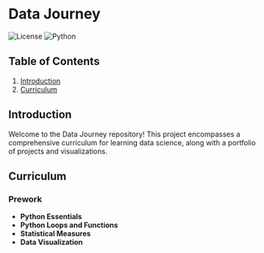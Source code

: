 # Data Journey

![License](https://img.shields.io/badge/license-MIT-blue.svg)
![Python](https://img.shields.io/badge/python-3.8%2B-brightgreen.svg)

## Table of Contents
1. [Introduction](#introduction)
2. [Curriculum](#curriculum)

## Introduction
Welcome to the Data Journey repository! This project encompasses a comprehensive curriculum for learning data science, along with a portfolio of projects and visualizations.

## Curriculum

### Prework
- **Python Essentials**
- **Python Loops and Functions**
- **Statistical Measures**
- **Data Visualization**

